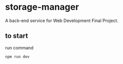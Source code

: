 # storage-manager
A back-end service for Web Development Final Project.

## to start
run command
```
npm run dev
```
